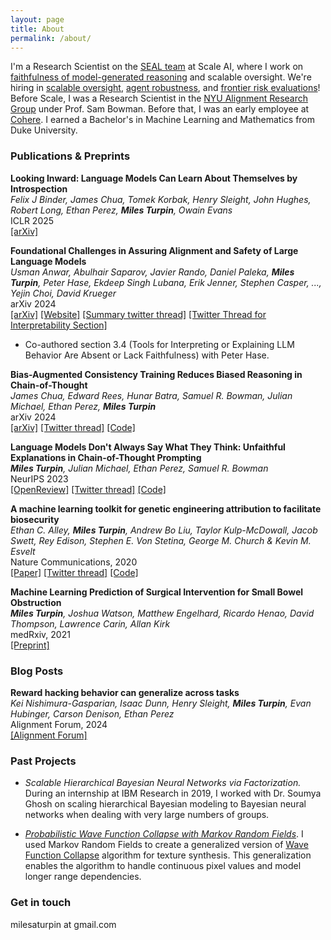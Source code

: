 ```yaml
---
layout: page
title: About
permalink: /about/
---
```


I'm a Research Scientist on the [SEAL team](https://scale.com/blog/safety-evaluations-alignment-lab) at Scale AI, where I work on [faithfulness of model-generated reasoning](https://arxiv.org/abs/2305.04388) and scalable oversight. We're hiring in [scalable oversight](https://scale.com/careers/4529095005), [agent robustness](https://scale.com/careers/4529091005), and [frontier risk evaluations](https://scale.com/careers/4529094005)! Before Scale, I was a Research Scientist in the [NYU Alignment Research Group](https://wp.nyu.edu/arg/) under Prof. Sam Bowman. Before that, I was an early employee at [Cohere](https://www.cohere.ai). I earned a Bachelor's in Machine Learning and Mathematics from Duke University.

### Publications & Preprints

**Looking Inward: Language Models Can Learn About Themselves by Introspection**\
_Felix J Binder, James Chua, Tomek Korbak, Henry Sleight, John Hughes, Robert Long, Ethan Perez, **Miles Turpin**, Owain Evans_\
ICLR 2025\
[[arXiv]](https://arxiv.org/abs/2410.13787)

**Foundational Challenges in Assuring Alignment and Safety of Large Language Models**\
_Usman Anwar, Abulhair Saparov, Javier Rando, Daniel Paleka, **Miles Turpin**, Peter Hase, Ekdeep Singh Lubana, Erik Jenner, Stephen Casper, ...,  Yejin Choi, David Krueger_\
arXiv 2024\
[[arXiv]](https://arxiv.org/abs/2404.09932) [[Website]](https://llm-safety-challenges.github.io/) [[Summary twitter thread]](https://twitter.com/DavidSKrueger/status/1779900511627452467) [[Twitter Thread for Interpretability Section]](https://twitter.com/milesaturpin/status/1779906827624308976) 
- Co-authored section 3.4 (Tools for Interpreting or Explaining LLM Behavior Are Absent or Lack Faithfulness) with Peter Hase.

**Bias-Augmented Consistency Training Reduces Biased Reasoning in Chain-of-Thought**\
_James Chua, Edward Rees, Hunar Batra, Samuel R. Bowman, Julian Michael, Ethan Perez, **Miles Turpin**_\
arXiv 2024\
[[arXiv]](https://arxiv.org/abs/2403.05518) [[Twitter thread]](https://twitter.com/milesaturpin/status/1767327882978660513) [[Code]](https://github.com/raybears/cot-transparency)

**Language Models Don't Always Say What They Think: Unfaithful Explanations in Chain-of-Thought Prompting**\
_**Miles Turpin**, Julian Michael, Ethan Perez, Samuel R. Bowman_\
NeurIPS 2023\
[[OpenReview]](https://openreview.net/forum?id=bzs4uPLXvi) [[Twitter thread]](https://twitter.com/milesaturpin/status/1656010877269602304) [[Code]](https://github.com/milesaturpin/cot-unfaithfulness/)

**A machine learning toolkit for genetic engineering attribution to facilitate biosecurity**\
_Ethan C. Alley, **Miles Turpin**, Andrew Bo Liu, Taylor Kulp-McDowall, Jacob Swett, Rey Edison, Stephen E. Von Stetina, George M. Church & Kevin M. Esvelt_\
Nature Communications, 2020\
[[Paper]](https://www.nature.com/articles/s41467-020-19612-0) [[Twitter thread]](https://twitter.com/kesvelt/status/1336500662851526662) [[Code]](https://github.com/altLabs/attrib)

**Machine Learning Prediction of Surgical Intervention for Small Bowel Obstruction**\
_**Miles Turpin**, Joshua Watson, Matthew Engelhard, Ricardo Henao, David Thompson, Lawrence Carin, Allan Kirk_\
medRxiv, 2021\
[[Preprint]](https://www.medrxiv.org/content/10.1101/2021.04.13.21255428v1)

### Blog Posts

**Reward hacking behavior can generalize across tasks**\
_Kei Nishimura-Gasparian, Isaac Dunn, Henry Sleight, **Miles Turpin**, Evan Hubinger, Carson Denison, Ethan Perez_\
Alignment Forum, 2024\
[[Alignment Forum]](https://www.alignmentforum.org/posts/Ge55vxEmKXunFFwoe/reward-hacking-behavior-can-generalize-across-tasks)

### Past Projects

* _Scalable Hierarchical Bayesian Neural Networks via Factorization._ During an internship at IBM Research in 2019, I worked with Dr. Soumya Ghosh on scaling hierarchical Bayesian modeling to Bayesian neural networks when dealing with very large numbers of groups.
<!-- (HBM) is a very elegant approach to integrating information about how datasets are structured. However, traditional HBMs have linear parameter growth w.r.t. to the number of groups, because they maintain a separate copy of model parameters for every group. If we have millions of groups and millions of parameters this is undesirable. In this project I explored using a low rank representation of the group-level parameters (i.e. neural net weight matrices) to cut parameter growth from a linear to constant factor rate. Essentially, instead of doing inference on model parameters, we do inference on latent variables, and map those latent variables model parameters. This can also be viewed as a [Bayesian Hypernetwork](https://arxiv.org/abs/1710.04759). -->

* _[Probabilistic Wave Function Collapse with Markov Random Fields](https://github.com/milesaturpin/probabilistic-wave-function-collapse)_. I used Markov Random Fields to create a generalized version of [Wave Function Collapse](https://github.com/mxgmn/WaveFunctionCollapse) algorithm for texture synthesis. This generalization enables the algorithm to handle continuous pixel values and model longer range dependencies. 
<!-- * _[Probabilistic Wave Function Collapse with Markov Random Fields](https://github.com/milesaturpin/probabilistic-wave-function-collapse)_. The [Wave Function Collapse](https://github.com/mxgmn/WaveFunctionCollapse) (WFC) algorithm from procedural generation synthesizes new images that try to match local relationships between blocks of pixels in a sample image. I realized that this algorithm is essentially an special instance of an undirected graphical model (aka Markov random field). The [Ising model](https://en.wikipedia.org/wiki/Ising_model) is the classic version of a simple MRF. WFC only works for categorical variables with few levels and only captures very local statistics. In this project I worked on a generalized version of the WFC algorithm enabling it to be used for continuous pixel values and modeling slightly longer range dependencies. The MCMC generated [some](https://github.com/milesaturpin/probabilistic-wave-function-collapse/blob/master/presentation/041320_050143.gif) [fun](https://github.com/milesaturpin/probabilistic-wave-function-collapse/blob/master/presentation/k2s1ts10000lb-1ub0.5_041420_124422.gif) [animations](https://github.com/milesaturpin/probabilistic-wave-function-collapse/blob/master/presentation/k18s9ts10000lb0.003ub0.1_041320_203604.gif). -->

### Get in touch

milesaturpin at gmail.com
